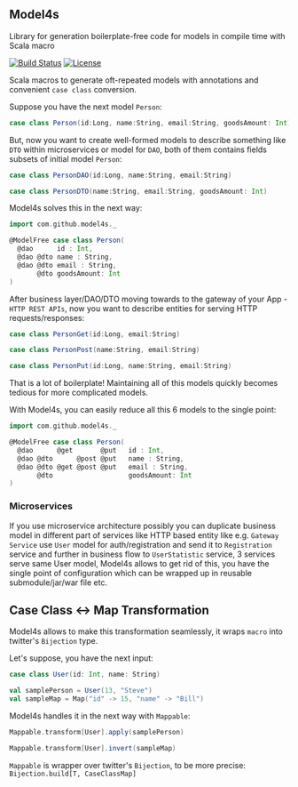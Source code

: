 ## Model4s
Library for generation boilerplate-free code for models in compile time with Scala macro

[![Build Status](https://api.travis-ci.org/arukavytsia/model4s.png)](https://travis-ci.org/arukavytsia/model4s/)
[![License](https://img.shields.io/badge/license-MIT-green.svg)](https://github.com/arukavytsia/model4s/blob/master/LICENSE)

Scala macros to generate oft-repeated models with annotations and convenient `case class` conversion.

Suppose you have the next model `Person`:
```scala
case class Person(id:Long, name:String, email:String, goodsAmount: Int)
```

But, now you want to create well-formed models to describe something like `DTO` within 
microservices or model for `DAO`, both of them contains fields subsets of initial model `Person`:

```scala
case class PersonDAO(id:Long, name:String, email:String)

case class PersonDTO(name:String, email:String, goodsAmount: Int)
```
Model4s solves this in the next way:

```scala
import com.github.model4s._

@ModelFree case class Person(
  @dao      id : Int,
  @dao @dto name : String,
  @dao @dto email : String,
       @dto goodsAmount: Int
)
```

After business layer/DAO/DTO moving towards to the gateway of your App - `HTTP REST APIs`, now you want to describe
entities for serving HTTP requests/responses:

```scala
case class PersonGet(id:Long, email:String)

case class PersonPost(name:String, email:String)

case class PersonPut(id:Long, name:String, email:String)
```
That is a lot of boilerplate! Maintaining all of this models quickly becomes tedious for more complicated models.

With Model4s, you can easily reduce all this 6 models to the single point:
```scala
import com.github.model4s._

@ModelFree case class Person(
  @dao      @get       @put   id : Int,
  @dao @dto      @post @put   name : String,
  @dao @dto @get @post @put   email : String,
       @dto                   goodsAmount: Int
)
```
### Microservices

If you use microservice architecture possibly you can duplicate business model in different part of services
like HTTP based entity like e.g. `Gateway Service` use `User` model for auth/registration and send it to 
`Registration` service and further in business flow to `UserStatistic` service, 3 services serve same User model,
Model4s allows to get rid of this, you have the single point of configuration which can be wrapped up in reusable
submodule/jar/war file etc.

## Case Class <-> Map Transformation
Model4s allows to make this transformation seamlessly, it wraps `macro` into twitter's `Bijection` type.

Let's suppose, you have the next input:
```scala
case class User(id: Int, name: String)

val samplePerson = User(13, "Steve")
val sampleMap = Map("id" -> 15, "name" -> "Bill")
```

Model4s handles it in the next way with `Mappable`:
```scala
Mappable.transform[User].apply(samplePerson)

Mappable.transform[User].invert(sampleMap)
```

`Mappable` is wrapper over twitter's `Bijection`, to be more precise: `Bijection.build[T, CaseClassMap]`
